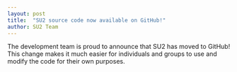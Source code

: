 ```yaml
---
layout: post
title:  "SU2 source code now available on GitHub!"
author: SU2 Team
---
```


The development team is proud to announce that SU2 has moved to GitHub! 
This change makes it much easier for individuals and groups to use and 
modify the code for their own purposes.
